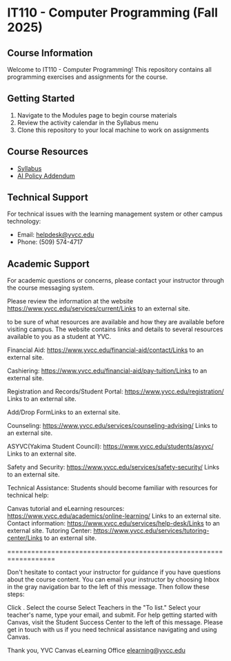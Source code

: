 # IT110 - Computer Programming (Fall 2025)

## Course Information

Welcome to IT110 - Computer Programming! This repository contains all programming exercises and assignments for the course.

## Getting Started

1. Navigate to the Modules page to begin course materials
2. Review the activity calendar in the Syllabus menu
3. Clone this repository to your local machine to work on assignments

## Course Resources

- [Syllabus](link-to-syllabus)
- [AI Policy Addendum](link-to-ai-policy)

## Technical Support

For technical issues with the learning management system or other campus technology:
- Email: helpdesk@yvcc.edu
- Phone: (509) 574-4717

## Academic Support

For academic questions or concerns, please contact your instructor through the course messaging system.

Please review the information at the website https://www.yvcc.edu/services/current/Links to an external site.

 to be sure of what resources are available and how they are available before visiting campus. The website contains links and details to several resources available to you as a student at YVC.

 

Financial Aid: https://www.yvcc.edu/financial-aid/contact/Links to an external site.

Cashiering: https://www.yvcc.edu/financial-aid/pay-tuition/Links to an external site.

Registration and Records/Student Portal: https://www.yvcc.edu/registration/ Links to an external site.

Add/Drop FormLinks to an external site.

Counseling: https://www.yvcc.edu/services/counseling-advising/ Links to an external site.

ASYVC(Yakima Student Council): https://www.yvcc.edu/students/asyvc/ Links to an external site.

Safety and Security: https://www.yvcc.edu/services/safety-security/ Links to an external site.

Technical Assistance: Students should become familiar with resources for technical help:

Canvas tutorial and eLearning resources: https://www.yvcc.edu/academics/online-learning/ Links to an external site.
Contact information: https://www.yvcc.edu/services/help-desk/Links to an external site.
Tutoring Center: https://www.yvcc.edu/services/tutoring-center/Links to an external site.

 

==================================================================

Don't hesitate to contact your instructor for guidance if you have questions about the course content.  You can email your instructor by choosing Inbox in the gray navigation bar to the left of this message.  Then follow these steps:

Click <Compose a new message>.
Select the course
Select Teachers in the "To list."
Select your teacher's name, type your email, and submit.
For help getting started with Canvas, visit the Student Success Center to the left of this message.  Please get in touch with us if you need technical assistance navigating and using Canvas.

Thank you,
YVC Canvas eLearning Office
elearning@yvcc.edu
